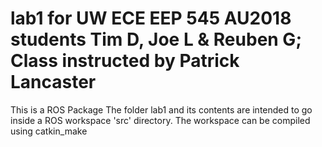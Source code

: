# lab1 for UW ECE EEP 545 AU2018 students Tim D, Joe L & Reuben G; Class instructed by Patrick Lancaster
This is a ROS Package
The folder lab1 and its contents are intended to go inside a ROS workspace 'src' directory.
The workspace can be compiled using catkin_make
